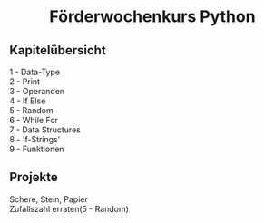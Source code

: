 <h1><center>Förderwochenkurs Python</center></h1>


<h2>Kapitelübersicht</h2>
1 - Data-Type <br>
2 - Print <br>
3 - Operanden <br>
4 - If Else <br>
5 - Random <br>
6 - While For <br>
7 - Data Structures <br>
8 - 'f-Strings' <br>
9 - Funktionen <br>

<h2>Projekte</h2>

Schere, Stein, Papier<br>
Zufallszahl erraten(5 - Random)<br>


